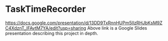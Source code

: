 # TaskTimeRecorder
https://docs.google.com/presentation/d/13DD9TxRnnHUPm5lIzRHJbKsM9ZC4XdznT_IFAvtM7YA/edit?usp=sharing
Above link is a Google Slides presentation describing this project in depth. 
 
